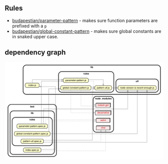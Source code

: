 ## Rules

- [budapestian/parameter-pattern](rules/parameter-pattern.md) - makes sure function parameters are prefixed with a `p`
- [budapestian/global-constant-pattern](rules/global-constant-pattern.md) - makes sure global constants are in snaked
  upper case.

## dependency graph

[![dependency-graph.svg](dependency-graph.svg)](https://sverweij.github.io/eslint-plugin-budapestian/dependency-graph.html)
